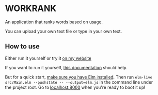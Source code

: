 # WORKRANK

An application that ranks words based on usage.

You can upload your own text file or type in your own text.

## How to use

Either run it yourself or try it [on my website](http://joshuaji.com/projects/word-rank)

If you want to run it yourself,
[this documentation](https://guide.elm-lang.org/install.html) should help.

But for a quick start, [make sure you have Elm installed](https://elmprogramming.com/elm-package.html). Then run `elm-live src/Main.elm --pushstate -- --output=elm.js` in the command line under the project root. Go to [localhost:8000](localhost:8000) when you're ready to boot it up!
